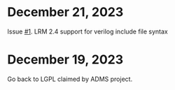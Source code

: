 # December 21, 2023

Issue [#1](https://github.com/pyadms/pyadms/issues/1).  LRM 2.4 support for verilog include file syntax

# December 19, 2023
Go back to LGPL claimed by ADMS project.
